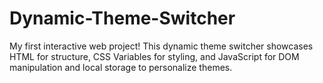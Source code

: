 # Dynamic-Theme-Switcher
My first interactive web project! This dynamic theme switcher showcases HTML for structure, CSS Variables for styling, and JavaScript for DOM manipulation and local storage to personalize themes.
